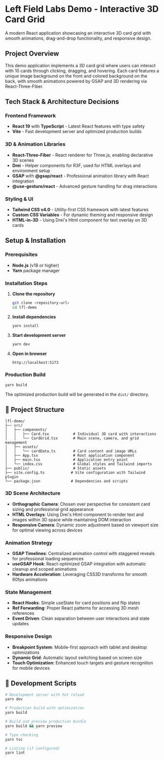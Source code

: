 # Left Field Labs Demo - Interactive 3D Card Grid

A modern React application showcasing an interactive 3D card grid with smooth animations, drag-and-drop functionality, and responsive design.

## Project Overview

This demo application implements a 3D card grid where users can interact with 10 cards through clicking, dragging, and hovering. Each card features a unique image background on the front and colored background on the back, with smooth animations powered by GSAP and 3D rendering via React-Three-Fiber.

## Tech Stack & Architecture Decisions

### Frontend Framework

-   **React 19** with **TypeScript** - Latest React features with type safety
-   **Vite** - Fast development server and optimized production builds

### 3D & Animation Libraries

-   **React-Three-Fiber** - React renderer for Three.js, enabling declarative 3D scenes
-   **Drei** - Helper components for R3F, used for HTML overlays and environment setup
-   **GSAP** with **@gsap/react** - Professional animation library with React integration
-   **@use-gesture/react** - Advanced gesture handling for drag interactions

### Styling & UI

-   **Tailwind CSS v4.0** - Utility-first CSS framework with latest features
-   **Custom CSS Variables** - For dynamic theming and responsive design
-   **HTML-in-3D** - Using Drei's Html component for text overlay on 3D cards

## Setup & Installation

### Prerequisites

-   **Node.js** (v18 or higher)
-   **Yarn** package manager

### Installation Steps

1. **Clone the repository**

    ```bash
    git clone <repository-url>
    cd lfl-demo
    ```

2. **Install dependencies**

    ```bash
    yarn install
    ```

3. **Start development server**

    ```bash
    yarn dev
    ```

4. **Open in browser**
    ```
    http://localhost:5173
    ```

### Production Build

```bash
yarn build
```

The optimized production build will be generated in the `dist/` directory.

## 📁 Project Structure

```
lfl-demo/
├── src/
│   ├── components/
│   │   ├── Card.tsx           # Individual 3D card with interactions
│   │   └── CardGrid.tsx       # Main scene, camera, and grid management
│   ├── assets/
│   │   └── cardData.ts        # Card content and image URLs
│   ├── App.tsx                # Root application component
│   ├── main.tsx               # Application entry point
│   └── index.css              # Global styles and Tailwind imports
├── public/                    # Static assets
├── vite.config.ts            # Vite configuration with Tailwind plugin
└── package.json              # Dependencies and scripts
```

### 3D Scene Architecture

-   **Orthographic Camera**: Chosen over perspective for consistent card sizing and professional grid appearance
-   **HTML Overlays**: Using Drei's Html component to render text and images within 3D space while maintaining DOM interaction
-   **Responsive Camera**: Dynamic zoom adjustment based on viewport size for optimal viewing across devices

### Animation Strategy

-   **GSAP Timelines**: Centralized animation control with staggered reveals for professional loading sequences
-   **useGSAP Hook**: React-optimized GSAP integration with automatic cleanup and scoped animations
-   **Hardware Acceleration**: Leveraging CSS3D transforms for smooth 60fps animations

### State Management

-   **React Hooks**: Simple useState for card positions and flip states
-   **Ref Forwarding**: Proper React patterns for accessing 3D mesh references
-   **Event Driven**: Clean separation between user interactions and state updates

### Responsive Design

-   **Breakpoint System**: Mobile-first approach with tablet and desktop optimizations
-   **Dynamic Grid**: Automatic layout switching based on screen size
-   **Touch Optimization**: Enhanced touch targets and gesture recognition for mobile devices

## 🔧 Development Scripts

```bash
# Development server with hot reload
yarn dev

# Production build with optimization
yarn build

# Build and preview production bundle
yarn build && yarn preview

# Type checking
yarn tsc

# Linting (if configured)
yarn lint
```
